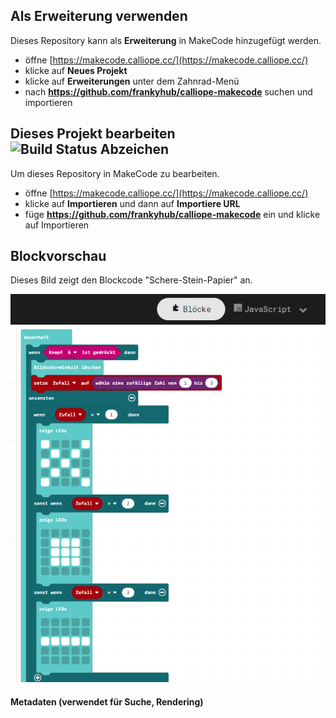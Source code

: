 

## Als Erweiterung verwenden

Dieses Repository kann als **Erweiterung** in MakeCode hinzugefügt werden.

* öffne [https://makecode.calliope.cc/](https://makecode.calliope.cc/)
* klicke auf **Neues Projekt**
* klicke auf **Erweiterungen** unter dem Zahnrad-Menü
* nach **https://github.com/frankyhub/calliope-makecode** suchen und importieren

## Dieses Projekt bearbeiten ![Build Status Abzeichen](https://github.com/frankyhub/calliope-makecode/workflows/MakeCode/badge.svg)

Um dieses Repository in MakeCode zu bearbeiten.

* öffne [https://makecode.calliope.cc/](https://makecode.calliope.cc/)
* klicke auf **Importieren** und dann auf **Importiere URL**
* füge **https://github.com/frankyhub/calliope-makecode** ein und klicke auf Importieren

## Blockvorschau

Dieses Bild zeigt den Blockcode "Schere-Stein-Papier" an.

![Eine gerenderte Ansicht der Blöcke](https://github.com/frankyhub/Calliope-MakeCode/blob/master/image/Schere_Stein_Papier.png)

#### Metadaten (verwendet für Suche, Rendering)

